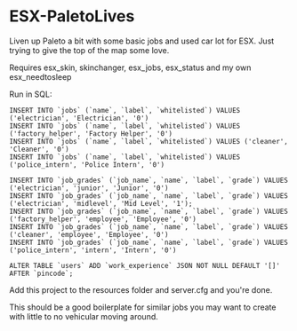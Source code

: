 # ESX-PaletoLives
Liven up Paleto a bit with some basic jobs and used car lot for ESX.
Just trying to give the top of the map some love.

Requires esx_skin, skinchanger, esx_jobs, esx_status and my own esx_needtosleep

Run in SQL:
```
INSERT INTO `jobs` (`name`, `label`, `whitelisted`) VALUES ('electrician', 'Electrician', '0')
INSERT INTO `jobs` (`name`, `label`, `whitelisted`) VALUES ('factory_helper', 'Factory Helper', '0')
INSERT INTO `jobs` (`name`, `label`, `whitelisted`) VALUES ('cleaner', 'Cleaner', '0')
INSERT INTO `jobs` (`name`, `label`, `whitelisted`) VALUES ('police_intern', 'Police Intern', '0')

INSERT INTO `job_grades` (`job_name`, `name`, `label`, `grade`) VALUES ('electrician', 'junior', 'Junior', '0')
INSERT INTO `job_grades` (`job_name`, `name`, `label`, `grade`) VALUES ('electrician', 'midlevel', 'Mid Level', '1');
INSERT INTO `job_grades` (`job_name`, `name`, `label`, `grade`) VALUES ('factory_helper', 'employee', 'Employee', '0')
INSERT INTO `job_grades` (`job_name`, `name`, `label`, `grade`) VALUES ('cleaner', 'employee', 'Employee', '0')
INSERT INTO `job_grades` (`job_name`, `name`, `label`, `grade`) VALUES ('police_intern', 'intern', 'Intern', '0')

ALTER TABLE `users` ADD `work_experience` JSON NOT NULL DEFAULT '[]' AFTER `pincode`;
```

Add this project to the resources folder and server.cfg and you're done.

This should be a good boilerplate for similar jobs you may want to create with little to no vehicular moving around.
